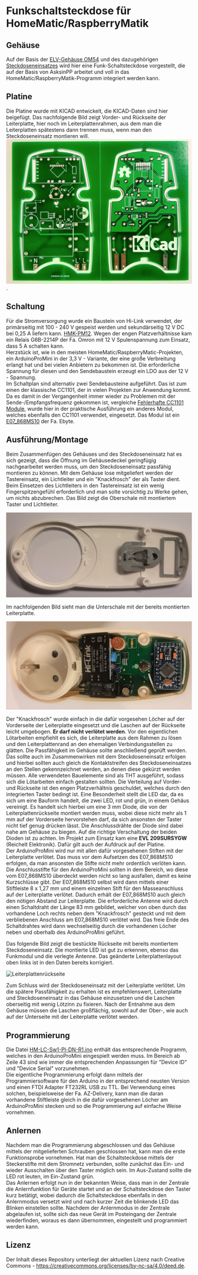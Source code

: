 # Funkschaltsteckdose für HomeMatic/RaspberryMatik

## Gehäuse
Auf der Basis der [ELV-Gehäuse OM54](https://de.elv.com/elv-design-stecker-steckdosen-gehaeuse-om-54-c-mit-tasterstoessel-und-led-leuchtfeld-083421)
und des dazugehörigen [Steckdoseneinsatzes](https://de.elv.com/schutzkontakt-stecker-steckdosen-einsatz-ohne-sicherungshalter-083422) wird hier eine Funk-Schaltsteckdose vorgestellt,
die auf der Basis von AsksinPP arbeitet und voll in das HomeMatic/RaspberryMatik-Programm integriert werden kann.

## Platine
Die Platine wurde mit KICAD entwickelt, die KICAD-Daten sind hier beigefügt.
Das nachfolgende Bild zeigt Vorder- und Rückseite der Leiterplatte, hier noch im Leiterplattenrahmen,
aus dem man die Leiterplatten spätestens dann trennen muss, wenn man den Steckdoseneinsatz montieren will.
![Leiterplatte](https://github.com/HMelzer/Schaltsteckdose/blob/master/Bilder/Platine.jpg).

## Schaltung
Für die Stromversorgung wurde ein Baustein von Hi-Link verwendet, der primärseitig mit 100 - 240 V gespeist werden und sekundärseitig 12 V DC bei 0,25 A liefern kann.
[HMK-PM12](https://de.aliexpress.com/item/32960181700.html?spm=a2g0s.9042311.0.0.19304c4d0xYQv4).
Wegen der engen Platzverhältnisse kam ein Relais G6B-2214P der Fa. Omron mit 12 V Spulenspannung zum Einsatz, dass 5 A schalten kann.<br/>
Herzstück ist, wie in den meisten HomeMatic/RaspberryMatic-Projekten, ein ArduinoProMini in der 3,3 V - Variante, der eine große Verbreitung erlangt hat und bei vielen Anbietern zu bekommen ist.
Die erforderliche Spannung für diesen und den Sendebaustein erzeugt ein LDO aus der 12 V - Spannung.<br/>
Im Schaltplan sind alternativ zwei Sendebausteine aufgeführt.
Das ist zum einen der klassische CC1101, der in vielen Projekten zur Anwendung kommt.
Da es damit in der Vergangenheit immer wieder zu Problemen mit der Sende-/Empfangsfrequenz gekommen ist, vergleiche [Fehlerhafte CC1101 Module](https://asksinpp.de/Grundlagen/FAQ/Fehlerhafte_CC1101.html),
wurde hier in der praktische Ausführung ein anderes Modul, welches ebenfalls den CC1101 verwendet, eingesetzt.
Das Modul ist ein [E07_868MS10](http://www.ebyte.com/en/product-view-news.aspx?id=180) der Fa. Ebyte.

## Ausführung/Montage
Beim Zusammenfügen des Gehäuses und des Steckdoseneinsatz hat es sich gezeigt, dass die Öffnung im Gehäusedeckel geringfügig nachgearbeitet werden muss, um den Steckdoseneinsatz passfähig montieren zu können.
Mit dem Gehäuse lose mitgeliefert werden der Tastereinsatz, ein Lichtleiter und ein "Knackfrosch" der als Taster dient. Beim Einsetzen des Lichtleiters in den Tastereinsatz ist ein wenig Fingerspitzengefühl erforderlich
und man solte vorsichtig zu Werke gehen, um nichts abzubrechen.
Das Bild zeigt die Oberschale mit montiertem Taster und Lichtleiter.<p/> ![Oberschale](https://github.com/HMelzer/Schaltsteckdose/blob/master/Bilder/Oberschale.jpg)<p/>
Im nachfolgenden Bild sieht man die Unterschale mit der bereits montierten Leiterplatte.<p/> ![Unterschale](https://github.com/HMelzer/Schaltsteckdose/blob/master/Bilder/Unterschale.jpg)<p/>
Der "Knackfrosch" wurde einfach in die dafür vorgesehen Löcher auf der Vorderseite der Leiterplatte eingesetzt und die Laschen auf der Rückseite leicht umgebogen.
**Er darf nicht verlötet werden**.
Vor den eigentlichen Lötarbeiten empfiehlt es sich, die Leiterplatte aus dem Rahmen zu lösen und den Leiterplattenrand an den ehemaligen Verbindungsstellen zu glätten. Die Passfähigkeit im Gehäuse sollte anschließend geprüft werden.
Das sollte auch im Zusammenwirken mit dem Steckdoseneinsatz erfolgen und hierbei sollten auch gleich die Kontaktstreifen des Steckdoseneinsatzes an den Stellen gekennzeichnet werden, an denen diese gekürzt werden müssen.
Alle verwendeten Bauelemente sind als THT ausgeführt, sodass sich die Lötarbeiten einfach gestalten sollten. Die Verteilung auf Vorder- und Rückseite ist den engen Platzverhältnis geschuldet, welches durch den integrierten Taster
bedingt ist.
Eine Besonderheit stellt die LED dar, da es sich um eine Bauform handelt, die zwei LED, rot und grün, in einem Gehäus vereinigt.
Es handelt sich hierbei um eine 3 mm Diode, die von der Leiterplattenrückseite montiert werden muss, wobei diese nicht mehr als 1 mm auf der Vorderseite hervorstehen darf, da sich ansonsten der Taster nicht tief genug drücken lässt.
Die Anschlussdrähte der Diode sind dabei nahe am Gehäuse zu biegen. Auf die richtige Verschaltung der beiden Dioden ist zu achten. Im Projekt zum Einsatz kam eine **EVL 209SURSYGW** (Reichelt Elektronik).
Dafür gilt auch der Aufdruck auf der Platine.<br/>
Der ArduinoProMini wird nur mit allen dafür vorgesehenen Stiften mit der Leiterplatte verlötet. Das muss vor dem Aufsetzen des E07_868MS10 erfolgen, da man ansonsten die Stifte nicht mehr ordentlich verlöten kann.
Die Anschlusstifte für den ArduinoProMini sollten in dem Bereich, wo diese vom E07_868MS10 überdeckt werden nicht so lang ausfallen, damit es keine Kurzschlüsse gibt. Der E07_868MS10 selbst wird dann mittels einer Stiftleiste 8 x 1,27 mm
und einem einzelnen Stift für den Masseanschluss auf der Leiterplatte verlötet. Dadurch erhält der E07_868MS10 auch gleich den nötigen Abstand zur Leiterplatte.
Die erforderliche Antenne wird durch einen Schaltdraht der Länge 83 mm gebildet, welcher von oben durch das vorhandene Loch rechts neben dem "Knackfrosch" gesteckt und mit dem verbliebenen Anschluss am E07_868MS10 verlötet wird.
Das freie Ende des Schaltdrahtes wird dann wechselseitig durch die vorhandenen Löcher neben und oberhalb des ArduinoProMini geführt.<p/>
Das folgende Bild zeigt die bestückte Rückseite mit bereits montiertem Steckdoseneinsatz. Die montierte LED ist gut zu erkennen, ebenso das Funkmodul und die verlegte Antenne.
Das geänderte Leiterplattenlayout oben links ist in den Daten bereits korrigiert.<p/>
![Leiterplattenrückseite](https://github.com/HMelzer/Schaltsteckdose/blob/master/Bilder/Leiterplattenrückseite.jpg)<p/>
Zum Schluss wird der Steckdoseneinsatz mit der Leiterplatte verlötet. Um die spätere Passfähigkeit zu erhalten ist es empfehlenswert, Leiterplatte und Steckdoseneinsatz in das Gehäuse einzusetzen und die Laschen oberseitig mit wenig
Lötzinn zu fixieren. Nach der Entnahme aus dem Gehäuse müssen die Laschen großflächig, sowohl auf der Ober-, wie auch auf der Unterseite mit der Leiterplatte verlötet werden.


## Programmierung
Die Datei [HM-LC-Sw1-Pl-DN-R1.ino](https://github.com/HMelzer/Schaltsteckdose/blob/master/HM-LC-Sw1-Pl-DN-R1/HM-LC-Sw1-Pl-DN-R1.ino) enthält das entsprechende Programm, welches in den ArduinoProMini eingespielt werden muss.
Im Bereich ab Zeile 43 sind wie immer die entsprechenden Anpassungen für "Device ID" und "Device Serial" vorzunehmen.<br/>
Die eigentliche Programmierung erfolgt dann mittels der Programmiersoftware für den Arduino in der entsprechend neusten Version und einen FTDI Adapter FT232RL USB zu TTL.
Bei Verwendung eines solchen, beispielsweise der Fa. AZ-Delivery, kann man die daran vorhandene Stiftleiste gleich in die dafür vorgesehenen Löcher am ArduinoProMini stecken und so die Programmierung auf einfache Weise vornehmen.

## Anlernen
Nachdem man die Programmierung abgeschlossen und das Gehäuse mittels der mitgelieferten Schrauben geschlossen hat, kann man die erste Funktionsprobe vornehmen. Hat man die Schaltsteckdose mittels der Steckerstifte mit dem Stromnetz verbunden,
sollte zunächst das Ein- und wieder Ausschalten über den Taster möglich sein. Im Aus-Zustand sollte die LED rot leuten, im Ein-Zustand grün.<br/>
Das Anlernen erfolgt nun in der bekannten Weise, dass man in der Zentrale die Anlernfunktion für Geräte startet und an der Schaltsteckdose den Taster kurz betätigt, wobei dadurch die Schaltsteckdose ebenfalls in den Anlernmodus
versetzt wird und nach kurzer Zeit die blinkende LED das Blinken einstellen sollte. Nachdem der Anlernmodus in der Zentrale abgelaufen ist, sollte sich das neue Gerät im Posteingang der Zentrale wiederfinden,
woraus es dann übernommen, eingestellt und programmiert werden kann.

## Lizenz
Der Inhalt dieses Repository unterliegt der aktuellen Lizenz nach Creative Commons - https://creativecommons.org/licenses/by-nc-sa/4.0/deed.de.